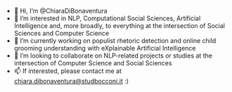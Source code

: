 - 👋 Hi, I’m @ChiaraDiBonaventura
- 👀 I’m interested in NLP, Computational Social Sciences, Artificial Intelligence and, more broadly, to everything at the intersection of Social Sciences and Computer Science
- 🌱 I’m currently working on populist rhetoric detection and online child grooming understanding with eXplainable Artificial Intelligence
- 💞️ I’m looking to collaborate on NLP-related projects or studies at the intersection of Computer Science and Social Sciences
- 📫 If interested, please contact me at chiara.dibonaventura@studbocconi.it :)

<!---
ChiaraDiBonaventura/ChiaraDiBonaventura is a ✨ special ✨ repository because its `README.md` (this file) appears on your GitHub profile.
You can click the Preview link to take a look at your changes.
--->

